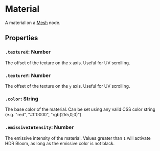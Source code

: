 # Material

A material on a [Mesh](/docs/ref/Mesh.md) node.

## Properties

### `.textureX`: Number

The offset of the texture on the `x` axis. Useful for UV scrolling.

### `.textureY`: Number

The offset of the texture on the `y` axis. Useful for UV scrolling.

### `.color`: String

The base color of the material. Can be set using any valid CSS color string (e.g. "red", "#ff0000", "rgb(255,0,0)").

### `.emissiveIntensity`: Number

The emissive intensity of the material. Values greater than `1` will activate HDR Bloom, as long as the emissive color is not black.
